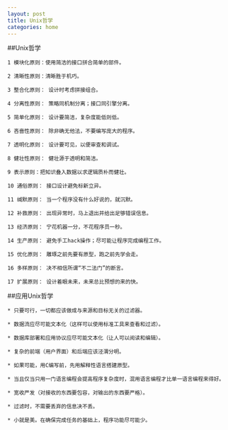 ```yaml
---
layout: post
title: Unix哲学
categories: home
---
```


##Unix哲学


	1 模块化原则：使用简洁的接口拼合简单的部件。

	2 清晰性原则：清晰胜于机巧。

	3 整合化原则： 设计时考虑拼接组合。

	4 分离性原则： 策略同机制分离；接口同引擎分离。

	5 简单化原则： 设计要简洁，复杂度能低则低。

	6 吝啬性原则： 除非确无他法，不要编写庞大的程序。

	7 透明化原则： 设计要可见，以便审查和调试。

	8 健壮性原则： 健壮源于透明和简洁。

	9 表示原则：把知识叠入数据以求逻辑质朴而健壮。

	10 通俗原则： 接口设计避免标新立异。

	11 缄默原则： 当一个程序没有什么好说的，就沉默。

	12 补救原则： 出现异常时，马上退出并给出足够错误信息。

	13 经济原则： 宁花机器一分，不花程序员一秒。

	14 生产原则： 避免手工hack操作；尽可能让程序完成编程工作。

	15 优化原则： 雕琢之前先要有原型，跑之前先学会走。

	16 多样原则： 决不相信所谓“不二法门”的断言。

	17 扩展原则： 设计着眼未来，未来总比预想的来的快。

##应用Unix哲学


	* 只要可行，一切都应该做成与来源和目标无关的过滤器。

	* 数据流应尽可能文本化（这样可以使用标准工具来查看和过滤）。

	* 数据库部署和应用协议应尽可能文本化（让人可以阅读和编辑）。

	* 复杂的前端（用户界面）和后端应该泾渭分明。

	* 如果可能，用C编写前，先用解释性语言搭建原型。

	* 当且仅当只用一门语言编程会提高程序复杂度时，混用语言编程才比单一语言编程来得好。

	* 宽收严发（对接收的东西要包容，对输出的东西要严格）。

	* 过滤时，不需要丢弃的信息决不丢。

	* 小就是美。在确保完成任务的基础上，程序功能尽可能少。